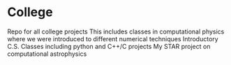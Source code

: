 # College
Repo for all college projects
This includes classes in computational physics where we were introduced to different numerical techniques
Introductory C.S. Classes including python and C++/C projects
My STAR project on computational astrophysics
